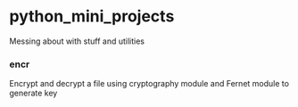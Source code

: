 # python_mini_projects
 Messing about with stuff and utilities

### encr
Encrypt and decrypt a file using cryptography module and Fernet module to generate key
